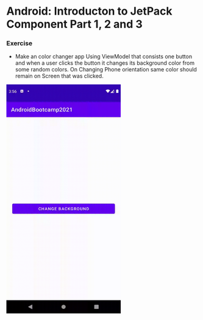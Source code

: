 # Android: Introducton to JetPack Component Part 1, 2 and 3

### Exercise

* Make an color changer app Using ViewModel that consists one button and when a user clicks the button it changes its background color from some random colors. On Changing Phone orientation same color should remain on Screen that was clicked.

<img src="viewModel_Demo.gif" width="300" height="600" />
